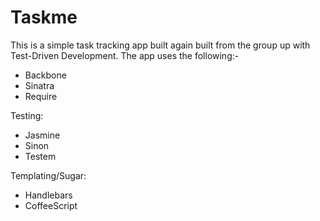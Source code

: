# Taskme

This is a simple task tracking app built again built from the group up with Test-Driven Development. The app uses the following:-

* Backbone
* Sinatra
* Require

Testing:

* Jasmine 
* Sinon 
* Testem

Templating/Sugar:

* Handlebars
* CoffeeScript 
